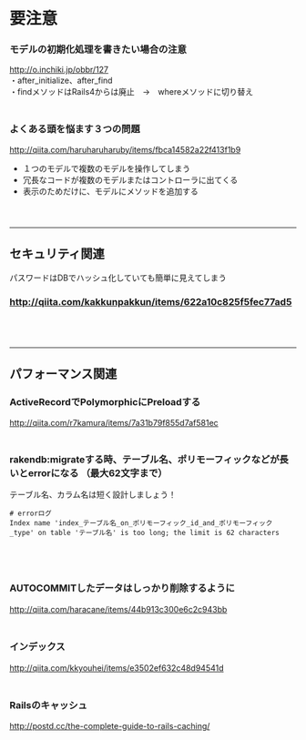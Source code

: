
# 要注意


### モデルの初期化処理を書きたい場合の注意
http://o.inchiki.jp/obbr/127  
・after_initialize、after_find  
・findメソッドはRails4からは廃止　→　whereメソッドに切り替え  
　  
### よくある頭を悩ます３つの問題
http://qiita.com/haruharuharuby/items/fbca14582a22f413f1b9
- １つのモデルで複数のモデルを操作してしまう  
- 冗長なコードが複数のモデルまたはコントローラに出てくる  
- 表示のためだけに、モデルにメソッドを追加する  
　  
　  
- - - 
## セキュリティ関連
パスワードはDBでハッシュ化していても簡単に見えてしまう
### http://qiita.com/kakkunpakkun/items/622a10c825f5fec77ad5
　  
　  
- - - 
## パフォーマンス関連
### ActiveRecordでPolymorphicにPreloadする
http://qiita.com/r7kamura/items/7a31b79f855d7af581ec  
　  
### rakendb:migrateする時、テーブル名、ポリモーフィックなどが長いとerrorになる  （最大62文字まで）
テーブル名、カラム名は短く設計しましょう！  
```
# errorログ
Index name 'index_テーブル名_on_ポリモーフィック_id_and_ポリモーフィック_type' on table 'テーブル名' is too long; the limit is 62 characters
```
　  
　  
### AUTOCOMMITしたデータはしっかり削除するように
http://qiita.com/haracane/items/44b913c300e6c2c943bb
　  
　  
### インデックス
http://qiita.com/kkyouhei/items/e3502ef632c48d94541d
　  
　  
### Railsのキャッシュ
http://postd.cc/the-complete-guide-to-rails-caching/
